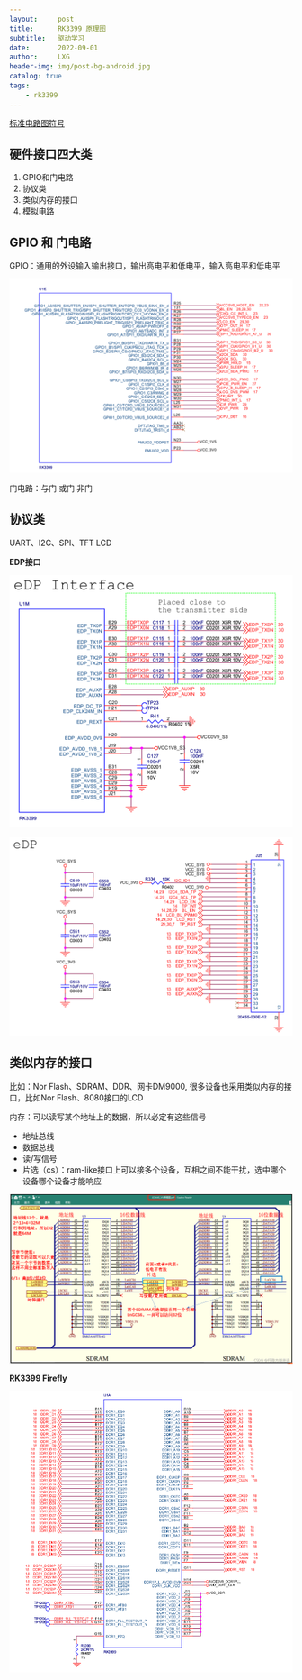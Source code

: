 ```yaml
---
layout:     post
title:      RK3399 原理图
subtitle:   驱动学习
date:       2022-09-01
author:     LXG
header-img: img/post-bg-android.jpg
catalog: true
tags:
    - rk3399
---
```


[标准电路图符号](https://www.edrawsoft.com/cn/electrical-symbols.php)

## 硬件接口四大类

1. GPIO和门电路
2. 协议类
3. 类似内存的接口
4. 模拟电路

## GPIO 和 门电路

GPIO：通用的外设输入输出接口，输出高电平和低电平，输入高电平和低电平

![firefly_rk3399_gpio](/images/driver/firefly_rk3399_gpio.png)

门电路：与门 或门 非门

## 协议类

UART、I2C、SPI、TFT LCD

**EDP接口**

![firefly_rk3399_cpu_edp](/images/driver/firefly_rk3399_cpu_edp.png)

![firefly_rk3399_edp](/images/driver/firefly_rk3399_edp.png)

## 类似内存的接口

比如：Nor Flash、SDRAM、DDR、网卡DM9000, 很多设备也采用类似内存的接口，比如Nor Flash、8080接口的LCD

内存：可以读写某个地址上的数据，所以必定有这些信号

* 地址总线
* 数据总线
* 读/写信号
* 片选（cs）：ram-like接口上可以接多个设备，互相之间不能干扰，选中哪个设备哪个设备才能响应

![ddr3_csdn](/images/driver/ddr3_csdn.png)

**RK3399 Firefly**

![firefly_rk3399_ddr3](/images/driver/firefly_rk3399_ddr3.png)










